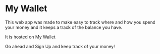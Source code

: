 # My Wallet

This web app was made to make easy to track where and how you spend your money and it keeps a track of the balance you have.

It is hosted on [My Wallet](https://arjund-06.github.io/my-wallet/)

Go ahead and Sign Up and keep track of your money!
